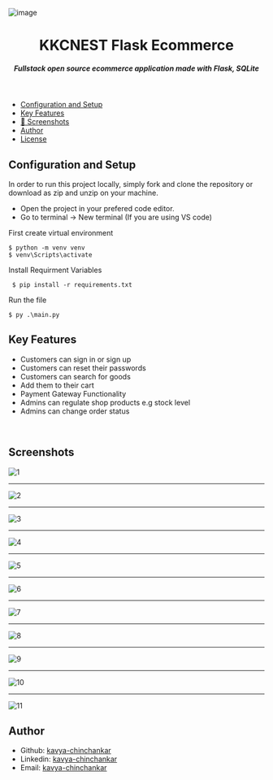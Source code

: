 ![image](https://github.com/Kavya-chinchankar/KKCNest_Ecommerce_app/assets/112461154/635f2f2b-a459-4d4e-9a33-2a755119843c)<H1 align ="center" > KKCNEST Flask Ecommerce   </h1>
<h5  align ="center"> 
Fullstack open source ecommerce application made with Flask, SQLite </h5>
<br/>

  * [Configuration and Setup](#configuration-and-setup)
  * [Key Features](#key-features)
  * [📸 Screenshots](#screenshots)
  * [Author](#author)
  * [License](#license)


## Configuration and Setup

In order to run this project locally, simply fork and clone the repository or download as zip and unzip on your machine.

- Open the project in your prefered code editor.
- Go to terminal -> New terminal (If you are using VS code)

First create virtual environment

```
$ python -m venv venv
$ venv\Scripts\activate
```

Install Requirment Variables

```
 $ pip install -r requirements.txt 
```

Run the file

```
$ py .\main.py  
```

##  Key Features
- Customers can sign in or sign up
- Customers can reset their passwords
- Customers can search for goods
- Add them to their cart
- Payment Gateway Functionality
- Admins can regulate shop products e.g stock level
- Admins can change order status

<br/>
 
 ##  Screenshots 
 

![1](https://user-images.githubusercontent.com/111676859/226197211-8abc5de5-7659-4811-b28a-ef885de64267.png)
---- -
![2](https://user-images.githubusercontent.com/111676859/226197288-1f0cf951-dd30-464f-b70a-10c449fe33b4.png)
--- - 
![3](https://user-images.githubusercontent.com/111676859/226197295-e9525dd5-1346-4951-a1c8-d5620166d7aa.png)
--- - 
![4](https://user-images.githubusercontent.com/111676859/226197298-ca0f5b6e-f523-4040-98a8-b92a17bbe22e.png)
--- - 
![5](https://user-images.githubusercontent.com/111676859/226197303-5d8a1a39-07f7-409f-8614-12d0ca0b2836.png)
--- - 
![6](https://user-images.githubusercontent.com/111676859/226197307-1d95a1f6-147a-4edb-b899-449c90c07713.png)
--- - 
![7](https://user-images.githubusercontent.com/111676859/226197312-b7bf6ae6-2c05-4b1d-bc25-4262af3f04f2.png)
--- - 
![8](https://user-images.githubusercontent.com/111676859/226197316-eb387e87-9690-44ca-b138-f15b03bed7d4.png)
--- - 
![9](https://user-images.githubusercontent.com/111676859/226197324-dcbad05b-2283-4ef5-bae9-2da8d09d55c9.png)
--- - 
![10](https://user-images.githubusercontent.com/111676859/226197329-025091a0-642b-4d68-ac4e-f365e0e78e82.png)
--- - 
![11](https://user-images.githubusercontent.com/111676859/226197338-3e530bc6-e7bf-4e4a-9284-165f85be47d2.png)

## Author

- Github: [kavya-chinchankar](https://github.com/Kavya-chinchankar)
- Linkedin: [kavya-chinchankar](https://www.linkedin.com/in/kavya-chinchankar-8a9289207)
- Email: [kavya-chinchankar](kavyakrishnachinchankar@gmail.com)
